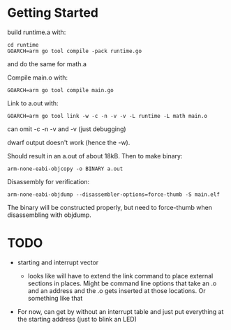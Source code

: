 Getting Started
===============

build runtime.a with:

    cd runtime
    GOARCH=arm go tool compile -pack runtime.go

and do the same for math.a

Compile main.o with:

    GOARCH=arm go tool compile main.go

Link to a.out with:

    GOARCH=arm go tool link -w -c -n -v -v -L runtime -L math main.o

can omit -c -n -v and -v (just debugging)

dwarf output doesn't work (hence the -w).

Should result in an a.out of about 18kB. Then to make binary:

    arm-none-eabi-objcopy -o BINARY a.out

Disassembly for verification:

    arm-none-eabi-objdump --disassembler-options=force-thumb -S main.elf

The binary will be constructed properly, but need to force-thumb when disassembling with objdump.


TODO
====

 * starting and interrupt vector
 
     - looks like will have to extend the link command to place
       external sections in places. Might be command line options that
       take an .o and an address and the .o gets inserted at those
       locations. Or something like that

  * For now, can get by without an interrupt table and just put everything at the starting address (just to blink an LED)
  